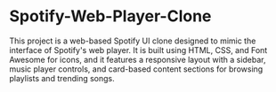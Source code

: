 # Spotify-Web-Player-Clone
This project is a web-based Spotify UI clone designed to mimic the interface of Spotify's web player. It is built using HTML, CSS, and Font Awesome for icons, and it features a responsive layout with a sidebar, music player controls, and card-based content sections for browsing playlists and trending songs.
